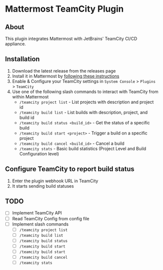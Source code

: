 # Mattermost TeamCity Plugin

## About

This plugin integrates Mattermost with JetBrains' TeamCity CI/CD appliance. 

## Installation

1. Download the latest release from the releases page
2. Install it in Mattermost by [following these instructions](https://docs.mattermost.com/administration/plugins.html#custom-plugins)
3. Enable & Configure your TeamCity settings in `System Console` > `Plugins` > `TeamCity`
4. Use one of the following slash commands to interact with TeamCity from within Mattermost
 	- `/teamcity project list` - List projects with description and project id
 	- `/teamcity build list` - List builds with description, project, and build id
	- `/teamcity build status <build_id>` - Get the status of a specific build
	- `/teamcity build start <project>` - Trigger a build on a specific project
	- `/teamcity build cancel <build_id>` - Cancel a build
	- `/teamcity stats` - Basic build statistics (Project Level and Build Configuration level)

## Configure TeamCity to report build status

1. Enter the plugin webhook URL in TeamCity
2. It starts sending build statuses

## TODO

 - [ ] Implement TeamCity API
 - [ ] Read TeamCity Config from config file
 - [ ] Implement slash commands
 	- [ ] `/teamcity project list`
 	- [ ] `/teamcity build list`
 	- [ ] `/teamcity build status`
 	- [ ] `/teamcity build start`
 	- [ ] `/teamcity build start`
 	- [ ] `/teamcity build cancel`
 	- [ ] `/teamcity stats`